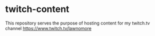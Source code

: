 # twitch-content
This repository serves the purpose of hosting content for my twitch.tv channel https://www.twitch.tv/lawnomore

